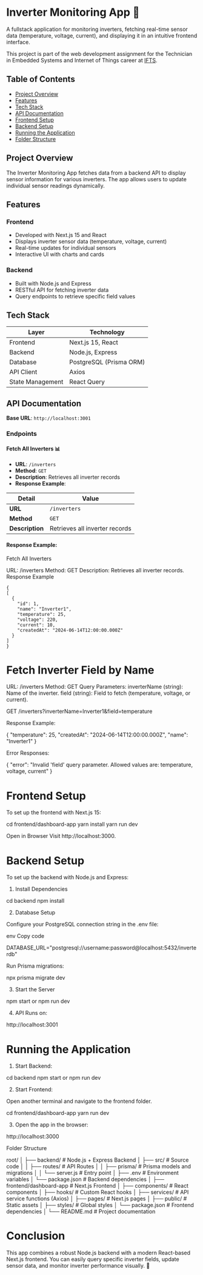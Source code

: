 # Inverter Monitoring App 🚀

A fullstack application for monitoring inverters, fetching real-time sensor data (temperature, voltage, current), and displaying it in an intuitive frontend interface.

This project is part of the web development assignment for the Technician in Embedded Systems and Internet of Things career at [IFTS](https://buenosaires.gob.ar/informe/tecnicatura-superior-en-sistemas-embebidos-e-internet-de-las-cosas).

## Table of Contents

- [Project Overview](#project-overview)
- [Features](#features)
- [Tech Stack](#tech-stack)
- [API Documentation](#api-documentation)
- [Frontend Setup](#frontend-setup)
- [Backend Setup](#backend-setup)
- [Running the Application](#running-the-application)
- [Folder Structure](#folder-structure)

## Project Overview

The Inverter Monitoring App fetches data from a backend API to display sensor information for various inverters. The app allows users to update individual sensor readings dynamically.

## Features

### Frontend

- Developed with Next.js 15 and React
- Displays inverter sensor data (temperature, voltage, current)
- Real-time updates for individual sensors
- Interactive UI with charts and cards

### Backend

- Built with Node.js and Express
- RESTful API for fetching inverter data
- Query endpoints to retrieve specific field values

## Tech Stack

| Layer            | Technology              |
| ---------------- | ----------------------- |
| Frontend         | Next.js 15, React       |
| Backend          | Node.js, Express        |
| Database         | PostgreSQL (Prisma ORM) |
| API Client       | Axios                   |
| State Management | React Query             |

## API Documentation

**Base URL**: `http://localhost:3001`

### Endpoints

#### Fetch All Inverters 📊

- **URL**: `/inverters`
- **Method**: `GET`
- **Description**: Retrieves all inverter records
- **Response Example**:

| Detail          | Value                          |
| --------------- | ------------------------------ |
| **URL**         | `/inverters`                   |
| **Method**      | `GET`                          |
| **Description** | Retrieves all inverter records |

#### Response Example:

Fetch All Inverters

URL: /inverters
Method: GET
Description: Retrieves all inverter records.
Response Example

```
{
[
  {
    "id": 1,
    "name": "Inverter1",
    "temperature": 25,
    "voltage": 220,
    "current": 10,
    "createdAt": "2024-06-14T12:00:00.000Z"
  }
]
}
```

# Fetch Inverter Field by Name

URL: /inverters
Method: GET
Query Parameters:
inverterName (string): Name of the inverter.
field (string): Field to fetch (temperature, voltage, or current).

GET /inverters?inverterName=Inverter1&field=temperature

Response Example:

{
"temperature": 25,
"createdAt": "2024-06-14T12:00:00.000Z",
"name": "Inverter1"
}

Error Responses:

{
"error": "Invalid 'field' query parameter. Allowed values are: temperature, voltage, current"
}

# Frontend Setup

To set up the frontend with Next.js 15:

cd frontend/dashboard-app
yarn install
yarn run dev

Open in Browser Visit http://localhost:3000.

# Backend Setup

To set up the backend with Node.js and Express:

1. Install Dependencies

cd backend
npm install

2. Database Setup

Configure your PostgreSQL connection string in the .env file:

env
Copy code

DATABASE_URL="postgresql://username:password@localhost:5432/inverterdb"

Run Prisma migrations:

npx prisma migrate dev

3. Start the Server

npm start or npm run dev

4. API Runs on:

http://localhost:3001

# Running the Application

1. Start Backend:

cd backend
npm start or npm run dev

2. Start Frontend:

Open another terminal and navigate to the frontend folder.

cd frontend/dashboard-app
yarn run dev

3. Open the app in the browser:

http://localhost:3000

Folder Structure

root/
│
├── backend/ # Node.js + Express Backend
│ ├── src/ # Source code
│ │ ├── routes/ # API Routes
│ │ ├── prisma/ # Prisma models and migrations
│ │ └── server.js # Entry point
│ ├── .env # Environment variables
│ └── package.json # Backend dependencies
│
├── frontend/dashboard-app # Next.js Frontend
│ ├── components/ # React components
│ ├── hooks/ # Custom React hooks
│ ├── services/ # API service functions (Axios)
│ ├── pages/ # Next.js pages
│ ├── public/ # Static assets
│ ├── styles/ # Global styles
│ └── package.json # Frontend dependencies
│
└── README.md # Project documentation

# Conclusion

This app combines a robust Node.js backend with a modern React-based Next.js frontend. You can easily query specific inverter fields, update sensor data, and monitor inverter performance visually. 🚀
